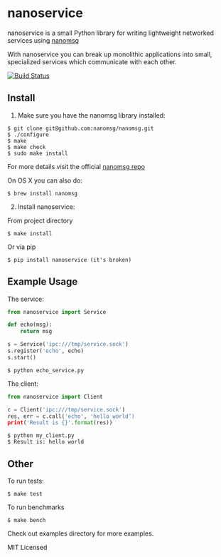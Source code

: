 nanoservice
===========
nanoservice is a small Python library for writing lightweight networked services
using [nanomsg](http://nanomsg.org/)

With nanoservice you can break up monolithic applications into small,
specialized services which communicate with each other.

[![Build Status](https://travis-ci.org/walkr/nanoservice.svg?branch=master)](https://travis-ci.org/walkr/nanoservice)

## Install

1) Make sure you have the nanomsg library installed:

```shell
$ git clone git@github.com:nanomsg/nanomsg.git
$ ./configure
$ make
$ make check
$ sudo make install
```

For more details visit the official [nanomsg repo](https://github.com/nanomsg/nanomsg)

On OS X you can also do:

```shell
$ brew install nanomsg
```

2) Install nanoservice:

From project directory

```shell
$ make install
```

Or via pip

```shell
$ pip install nanoservice (it's broken)
```


## Example Usage


The service:

```python
from nanoservice import Service

def echo(msg):
    return msg

s = Service('ipc:///tmp/service.sock')
s.register('echo', echo)
s.start()
```


```shell
$ python echo_service.py
```

The client:

```python
from nanoservice import Client

c = Client('ipc:///tmp/service.sock')
res, err = c.call('echo', 'hello world’)
print('Result is {}'.format(res))
```

```shell
$ python my_client.py
$ Result is: hello world
```

## Other

To run tests:

```shell
$ make test
```

To run benchmarks

```shell
$ make bench
```

Check out examples directory for more examples.

MIT Licensed
